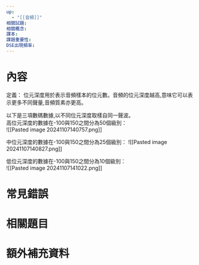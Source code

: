 ```yaml
---
up:
  - "[[音頻]]"
相關試題: 
相關概念: 
課本: 
課題重要性: 
DSE出現頻率:
---
```

# 內容
定義： 位元深度用於表示音頻樣本的位元數。音頻的位元深度越高,意味它可以表示更多不同聲量,音頻質素亦更高。

以下是三項數碼數據,以不同位元深度取樣自同一聲波。  
高位元深度的數據在-100與150之間分為50個級別：  
![[Pasted image 20241107140757.png]]

中位元深度的數據在-100與150之間分為25個級別：
![[Pasted image 20241107140827.png]]

低位元深度的數據在-100與150之間分為10個級別：  
![[Pasted image 20241107141022.png]]

# 常見錯誤

# 相關題目
# 額外補充資料